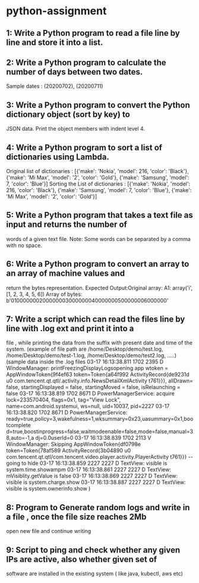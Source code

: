 # python-assignment

## 1: Write a Python program to read a file line by line and store it into a list.
## 2: Write a Python program to calculate the number of days between two dates.
Sample dates : (20200702), (20200711)
## 3: Write a Python program to convert the Python dictionary object (sort by key) to
JSON data. Print the object members with indent level 4.
## 4: Write a Python program to sort a list of dictionaries using Lambda.
Original list of dictionaries :
[{'make': 'Nokia', 'model': 216, 'color': 'Black'}, {'make': 'Mi Max', 'model': '2',
'color': 'Gold'}, {'make': 'Samsung', 'model': 7, 'color': 'Blue'}]
Sorting the List of dictionaries :
[{'make': 'Nokia', 'model': 216, 'color': 'Black'}, {'make': 'Samsung', 'model': 7,
'color': 'Blue'}, {'make': 'Mi Max', 'model': '2', 'color': 'Gold'}]
## 5: Write a Python program that takes a text file as input and returns the number of
words of a given text file.
Note: Some words can be separated by a comma with no space.
## 6: Write a Python program to convert an array to an array of machine values and
return the bytes representation.
Expected Output:Original array:
A1: array('i', [1, 2, 3, 4, 5, 6])
Array of bytes: b'010000000200000003000000040000000500000006000000'
## 7: Write a script which can read the files line by line with .log ext and print it into a
file , while printing the data from the suffix with present date and time of the system.
(example of file path are /home/Desktop/demo/test.log,
/home/Desktop/demo/test-1.log, /home/Desktop/demo/test2.log, .....)
(sample data inside the .log files
03-17 16:13:38.811 1702 2395 D WindowManager:
printFreezingDisplayLogsopening app wtoken = AppWindowToken{9f4ef63
token=Token{a64f992 ActivityRecord{de9231d u0
com.tencent.qt.qtl/.activity.info.NewsDetailXmlActivity t761}}}, allDrawn= false,
startingDisplayed = false, startingMoved = false, isRelaunching = false
03-17 16:13:38.819 1702 8671 D PowerManagerService: acquire lock=233570404,
flags=0x1, tag="View Lock", name=com.android.systemui, ws=null, uid=10037,
pid=2227
03-17 16:13:38.820 1702 8671 D PowerManagerService:
ready=true,policy=3,wakefulness=1,wksummary=0x23,uasummary=0x1,bootcomplete
d=true,boostinprogress=false,waitmodeenable=false,mode=false,manual=38,auto=-1,a
dj=0.0userId=0
03-17 16:13:38.839 1702 2113 V WindowManager: Skipping
AppWindowToken{df0798e token=Token{78af589 ActivityRecord{3b04890 u0
com.tencent.qt.qtl/com.tencent.video.player.activity.PlayerActivity t761}}} -- going to
hide
03-17 16:13:38.859 2227 2227 D TextView: visible is system.time.showampm
03-17 16:13:38.861 2227 2227 D TextView: mVisiblity.getValue is false
03-17 16:13:38.869 2227 2227 D TextView: visible is system.charge.show
03-17 16:13:38.887 2227 2227 D TextView: visible is system.ownerinfo.show
)
## 8: Program to Generate random logs and write in a file , once the file size reaches 2Mb
open new file and continue writing
## 9: Script to ping and check whether any given IPs are active, also whether given set of
software are installed in the existing system ( like java, kubectl, aws etc)